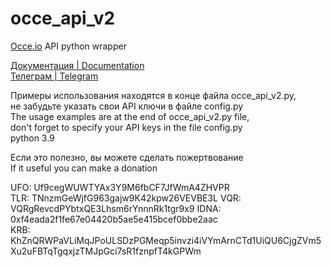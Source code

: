 # occe_api_v2
[Occe.io](http://occe.io/) API python wrapper
  
[Документация | Documentation](http://occe.io/info#api)  
[Телеграм | Telegram](https://t.me/occeio)
  
Примеры использования находятся в конце файла occe_api_v2.py,  
не забудьте указать свои API ключи в файле config.py  
The usage examples are at the end of occe_api_v2.py file,  
don't forget to specify your API keys in the file config.py  
python 3.9  
  
Если это полезно, вы можете сделать пожертвование  
If it useful you can make a donation  
  
UFO: Uf9cegWUWTYAx3Y9M6fbCF7JfWmA4ZHVPR  
TLR: TNnzmGeWjfG963gajw9K42kpw26VEVBE3L
VQR: VQRgRevcdPYbtxQE3Lhsm6rYnnnRk1tgr9x9
IDNA: 0xf4eada2f1fe67e04420b5ae5e415bcef0bbe2aac  
KRB: KhZnQRWPaVLiMqJPoULSDzPGMeqp5invzi4iVYmArnCTd1UiQU6CjgZVm5Xu2uFBTqTgqxjzTMJpGci7sR1fznpfT4kGPWm  
